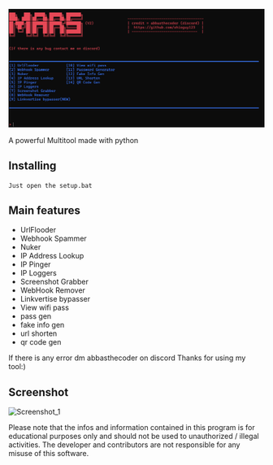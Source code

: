 <p align="center">
 
![Screenshot_4](https://github.com/ohioguy123/Mars-Multi-Tool/blob/main/Proof/Screenshot%202023-10-26%20204626.png)





A powerful Multitool made with python<br/>


## Installing
 

```
Just open the setup.bat
```

## Main features

* UrlFlooder
* Webhook Spammer
* Nuker
* IP Address Lookup
* IP Pinger
* IP Loggers
* Screenshot Grabber
* WebHook Remover
* Linkvertise bypasser
* View wifi pass
* pass gen
* fake info gen
* url shorten
* qr code gen
 
If there is any error dm abbasthecoder on discord 
Thanks for using my tool:)


## Screenshot
![Screenshot_1](https://github.com/eggy22/Bottle-Multitool/assets/106061655/80dcc1c8-4d83-4bb9-8ced-eb6b96203c38)



Please note that the infos and information contained in this program is for educational purposes only and should not be used to unauthorized / illegal activities. The developer and contributors are not responsible for any misuse of this software.

